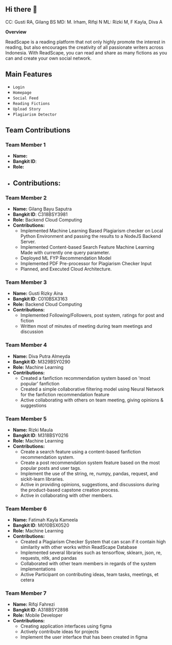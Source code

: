 ## Hi there 👋
CC: Gusti RA, Gilang BS MD: M. Irham, Rifqi N ML: Rizki M, F Kayla, Diva A
<!--

**Here are some ideas to get you started:**

🙋‍♀️ A short introduction - what is your organization all about?
🌈 Contribution guidelines - how can the community get involved?
👩‍💻 Useful resources - where can the community find your docs? Is there anything else the community should know?
🍿 Fun facts - what does your team eat for breakfast?
🧙 Remember, you can do mighty things with the power of [Markdown](https://docs.github.com/github/writing-on-github/getting-started-with-writing-and-formatting-on-github/basic-writing-and-formatting-syntax)
-->
**Overview**

ReadScape is a reading platform that not only highly promote the interest in reading, but also encourages the creativity of all passionate writers across Indonesia. With ReadScape, you can read and share as many fictions as you can and create your own social network. 

## Main Features

- `Login`
- `Homepage`
- `Social Feed`
- `Reading Fictions`
- `Upload Story`
- `Plagiarism Detector`

## Team Contributions

### Team Member 1
- **Name:** 
- **Bangkit ID**: 
- **Role:** 
- **Contributions:**
  - 

### Team Member 2
- **Name:** Gilang Bayu Saputra
- **Bangkit ID**: C318BSY3981
- **Role:** Backend Cloud Computing
- **Contributions:**
  - Implemented Machine Learning Based Plagiarism checker on Local Python Environment and passing the results to a NodeJS Backend Server.
  - Implemented Content-based Search Feature Machine Learning Made with currently one query parameter.
  - Deployed ML FYP Recommendation Model
  - Implemented PDF Pre-processor for Plagiarism Checker Input
  - Planned, and Executed Cloud Architecture.

### Team Member 3
- **Name:** Gusti Rizky Aina
- **Bangkit ID**: C010BSX3163
- **Role:** Backend Cloud Computing
- **Contributions:** 
  - Implemented Following/Followers, post system, ratings for post and fiction
  - Written most of minutes of meeting during team meetings and discussion

### Team Member 4
- **Name:** Diva Putra Almeyda
- **Bangkit ID**: M329BSY0290
- **Role:** Machine Learning
- **Contributions:**
  - Created a fanfiction recommendation system based on 'most popular' fanfiction
  - Created a simple collaborative filtering model using Neural Network for the fanfiction recommendation feature
  - Active collaborating with others on team meeting, giving opinions & suggestions

### Team Member 5
- **Name:** Rizki Maula
- **Bangkit ID**: M318BSY0216
- **Role:** Machine Learning
- **Contributions:**
  - Create a search feature using a content-based fanfiction recommendation system.
  - Create a post recommendation system feature based on the most popular posts and user tags.
  - Implement the use of the string, re, numpy, pandas, request, and sickit-learn libraries.
  - Active in providing opinions, suggestions, and discussions during the product-based capstone creation process.
  - Active in collaborating with other members.

### Team Member 6

- **Name:** Fatimah Kayla Kameela
- **Bangkit ID**: M010BSX0520
- **Role:** Machine Learning
- **Contributions:**
  - Created a Plagiarism Checker System that can scan if it contain high similarity with other works within ReadScape Database
  - Implemented several libraries such as tensorflow, sklearn, json, re, requests, nltk, and pandas
  - Collaborated with other team members in regards of the system implementations
  - Active Participant on contributing ideas, team tasks, meetings, et cetera

### Team Member 7
- **Name:** Rifqi Fahrezi
- **Bangkit ID**: A318BSY2898
- **Role:** Mobile Developer
- **Contributions:**
  - Creating application interfaces using figma
  - Actively contribute ideas for projects
  - Implement the user interface that has been created in figma
